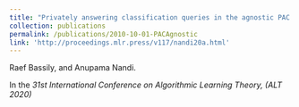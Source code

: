 ```yaml
---
title: "Privately answering classification queries in the agnostic PAC model."
collection: publications
permalink: /publications/2010-10-01-PACAgnostic
link: 'http://proceedings.mlr.press/v117/nandi20a.html'
---
```

Raef Bassily, and Anupama Nandi. 

In the  <i>31st International Conference on Algorithmic Learning Theory, (ALT 2020)</i>
